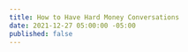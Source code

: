 ```yaml
---
title: How to Have Hard Money Conversations
date: 2021-12-27 05:00:00 -05:00
published: false
---
```


